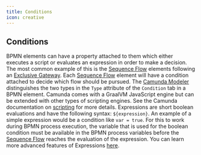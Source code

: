 ```yaml
---
title: Conditions
icon: creative
---
```


## Conditions

BPMN elements can have a property attached to them which either executes a script or evaluates an expression in order to make a decision. The most common example of this is the [Sequence Flow](./sequence-flow.md) elements following an [Exclusive Gateway](./gateways.md). Each [Sequence Flow](./sequence-flow.md) element will have a condition attached to decide which flow should be pursued. The [Camunda Modeler](https://camunda.com/download/modeler/) distinguishes the two types in the `Type` attribute of the `Condition` tab in a BPMN element. Camunda comes with a GraalVM JavaScript engine but can be extended with other types of scripting engines. See the Camunda documentation on [scripting](https://docs.camunda.org/manual/latest/user-guide/process-engine/scripting/) for more details. Expressions are short boolean evaluations and have the following syntax: `${expression}`. An example of a simple expression would be a condition like `var = true`. For this to work during BPMN process execution, the variable that is used for the boolean condition must be available in the BPMN process variables before the [Sequence Flow](sequence-flow.md) reaches the evaluation of the expression. You can learn more advanced features of Expressions [here](https://docs.camunda.org/manual/7.21/user-guide/process-engine/expression-language/).